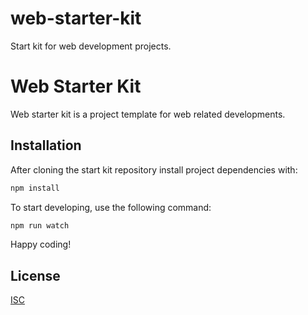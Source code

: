 # web-starter-kit
Start kit for web development projects.

# Web Starter Kit

Web starter kit is a project template for web related developments.

## Installation

After cloning the start kit repository install project dependencies with:

```bash
npm install
```

To start developing, use the following command:

```bash
npm run watch
```

Happy coding!

## License
[ISC](https://opensource.org/licenses/ISC)
